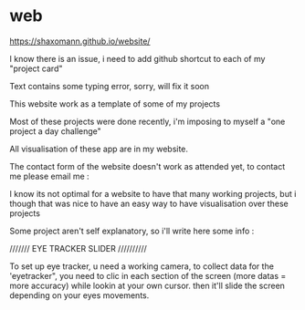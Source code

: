 # web
https://shaxomann.github.io/website/

I know there is an issue, i need to add github shortcut to each of my "project card"

Text contains some typing error, sorry, will fix it soon

This website work as a template of some of my projects

Most of these projects were done recently, i'm imposing to myself a  "one project a day challenge" 


All visualisation of these app are in my website.

The contact form of the website doesn't work as attended yet, to contact me please email me :

I know its not optimal for a website to have that many working projects, but i though that was nice to have an easy way to have visualisation over these projects

Some project aren't self explanatory, so i'll write here some info :


/////// EYE TRACKER SLIDER //////////


To set up eye tracker, u need a working camera, to collect data for the 'eyetracker", you need to clic in each section of the screen (more datas = more accuracy) while lookin at your own cursor. then it'll slide the screen depending on your eyes movements.


